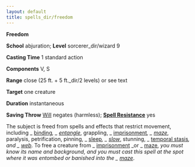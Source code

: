 ```yaml
---
layout: default
title: spells_dir/freedom
---
```

 **Freedom**

**School** abjuration; **Level** sorcerer_dir/wizard 9

**Casting Time** 1 standard action

**Components** V, S

**Range** close (25 ft. + 5 ft._dir/2 levels) or see text

**Target** one creature

**Duration** instantaneous

**Saving Throw** [Will](../combat#_will) negates (harmless); **[Spell Resistance](../glossary#_spell-resistance)** yes

The subject is freed from spells and effects that restrict movement, including _ [binding](binding#_binding)_, _ [entangle](entangle#_entangle)_, grappling, _ [imprisonment](imprisonment#_imprisonment)_, _ [maze](maze#_maze)_, paralysis, petrification, pinning, _ [sleep](sleep#_sleep)_, _ [slow](slow#_slow)_, stunning, _ [temporal stasis](temporalStasis#_temporal-stasis)_, and _ [web](web#_web)_. To free a creature from _ [imprisonment](imprisonment#_imprisonment) _or _ [maze](maze#_maze), _you must know its name and background, and you must cast this spell at the spot where it was entombed or banished into the _ [maze](maze#_maze)_.

